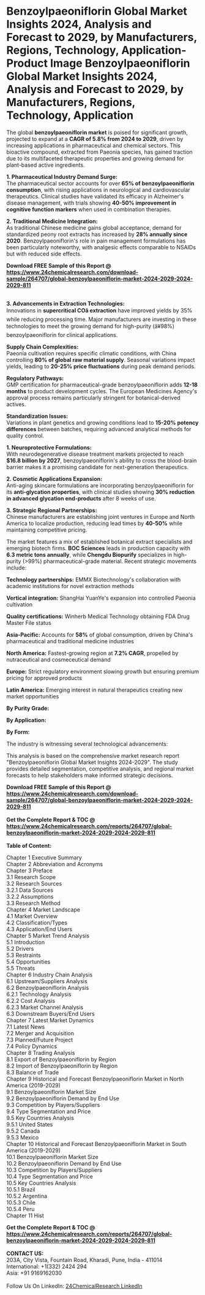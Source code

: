 <h1>Benzoylpaeoniflorin Global Market Insights 2024, Analysis and Forecast to 2029, by Manufacturers, Regions, Technology, Application- Product Image
Benzoylpaeoniflorin Global Market Insights 2024, Analysis and Forecast to 2029, by Manufacturers, Regions, Technology, Application</h1><p>The global <strong>benzoylpaeoniflorin market</strong> is poised for significant growth, projected to expand at a <strong>CAGR of 5.8% from 2024 to 2029</strong>, driven by increasing applications in pharmaceutical and chemical sectors. This bioactive compound, extracted from Paeonia species, has gained traction due to its multifaceted therapeutic properties and growing demand for plant-based active ingredients.</p><p><strong>1. Pharmaceutical Industry Demand Surge:</strong><br>
The pharmaceutical sector accounts for over <strong>65% of benzoylpaeoniflorin consumption</strong>, with rising applications in neurological and cardiovascular therapeutics. Clinical studies have validated its efficacy in Alzheimer's disease management, with trials showing <strong>40-50% improvement in cognitive function markers</strong> when used in combination therapies.</p><p><strong>2. Traditional Medicine Integration:</strong><br>
As traditional Chinese medicine gains global acceptance, demand for standardized peony root extracts has increased by <strong>28% annually since 2020</strong>. Benzoylpaeoniflorin's role in pain management formulations has been particularly noteworthy, with analgesic effects comparable to NSAIDs but with reduced side effects.</p><div><b>Download FREE Sample of this Report @ 
            <a href="https://www.24chemicalresearch.com/download-sample/264707/global-benzoylpaeoniflorin-market-2024-2029-2024-2029-811">
            https://www.24chemicalresearch.com/download-sample/264707/global-benzoylpaeoniflorin-market-2024-2029-2024-2029-811</a></b></div><br><p><strong>3. Advancements in Extraction Technologies:</strong><br>
Innovations in <strong>supercritical COâ extraction</strong> have improved yields by 35% while reducing processing time. Major manufacturers are investing in these technologies to meet the growing demand for high-purity (â¥98%) benzoylpaeoniflorin for clinical applications.</p><p><strong>Supply Chain Complexities:</strong><br>
    Paeonia cultivation requires specific climatic conditions, with China controlling <strong>80% of global raw material supply</strong>. Seasonal variations impact yields, leading to <strong>20-25% price fluctuations</strong> during peak demand periods.</p><p><strong>Regulatory Pathways:</strong><br>
    GMP certification for pharmaceutical-grade benzoylpaeoniflorin adds <strong>12-18 months</strong> to product development cycles. The European Medicines Agency's approval process remains particularly stringent for botanical-derived actives.</p><p><strong>Standardization Issues:</strong><br>
    Variations in plant genetics and growing conditions lead to <strong>15-20% potency differences</strong> between batches, requiring advanced analytical methods for quality control.</p><p><strong>1. Neuroprotective Formulations:</strong><br>
With neurodegenerative disease treatment markets projected to reach <strong>$16.8 billion by 2027</strong>, benzoylpaeoniflorin's ability to cross the blood-brain barrier makes it a promising candidate for next-generation therapeutics.</p><p><strong>2. Cosmetic Applications Expansion:</strong><br>
Anti-aging skincare formulations are incorporating benzoylpaeoniflorin for its <strong>anti-glycation properties</strong>, with clinical studies showing <strong>30% reduction in advanced glycation end-products</strong> after 8 weeks of use.</p><p><strong>3. Strategic Regional Partnerships:</strong><br>
Chinese manufacturers are establishing joint ventures in Europe and North America to localize production, reducing lead times by <strong>40-50%</strong> while maintaining competitive pricing.</p><p>The market features a mix of established botanical extract specialists and emerging biotech firms. <strong>BOC Sciences</strong> leads in production capacity with <strong>6.3 metric tons annually</strong>, while <strong>Chengdu Biopurify</strong> specializes in high-purity (&gt;99%) pharmaceutical-grade material. Recent strategic movements include:</p><p><strong>Technology partnerships:</strong> EMMX Biotechnology's collaboration with academic institutions for novel extraction methods</p><p><strong>Vertical integration:</strong> ShangHai YuanYe's expansion into controlled Paeonia cultivation</p><p><strong>Quality certifications:</strong> Winherb Medical Technology obtaining FDA Drug Master File status</p><p><strong>Asia-Pacific:</strong> Accounts for <strong>58%</strong> of global consumption, driven by China's pharmaceutical and traditional medicine industries</p><p><strong>North America:</strong> Fastest-growing region at <strong>7.2% CAGR</strong>, propelled by nutraceutical and cosmeceutical demand</p><p><strong>Europe:</strong> Strict regulatory environment slowing growth but ensuring premium pricing for approved products</p><p><strong>Latin America:</strong> Emerging interest in natural therapeutics creating new market opportunities</p><p><strong>By Purity Grade:</strong></p><p><strong>By Application:</strong></p><p><strong>By Form:</strong></p><p>The industry is witnessing several technological advancements:</p><p>This analysis is based on the comprehensive market research report "Benzoylpaeoniflorin Global Market Insights 2024-2029". The study provides detailed segmentation, competitive analysis, and regional market forecasts to help stakeholders make informed strategic decisions.</p><div><b>Download FREE Sample of this Report @ 
            <a href="https://www.24chemicalresearch.com/download-sample/264707/global-benzoylpaeoniflorin-market-2024-2029-2024-2029-811">
            https://www.24chemicalresearch.com/download-sample/264707/global-benzoylpaeoniflorin-market-2024-2029-2024-2029-811</a></b></div><br><div><b>Get the Complete Report & TOC @ 
            <a href="https://www.24chemicalresearch.com/reports/264707/global-benzoylpaeoniflorin-market-2024-2029-2024-2029-811">
            https://www.24chemicalresearch.com/reports/264707/global-benzoylpaeoniflorin-market-2024-2029-2024-2029-811</a></b></div><br>
            <b>Table of Content:</b><p>Chapter 1 Executive Summary<br />
Chapter 2 Abbreviation and Acronyms<br />
Chapter 3 Preface<br />
3.1 Research Scope<br />
3.2 Research Sources<br />
3.2.1 Data Sources<br />
3.2.2 Assumptions<br />
3.3 Research Method<br />
Chapter 4 Market Landscape<br />
4.1 Market Overview<br />
4.2 Classification/Types<br />
4.3 Application/End Users<br />
Chapter 5 Market Trend Analysis<br />
5.1 Introduction<br />
5.2 Drivers<br />
5.3 Restraints<br />
5.4 Opportunities<br />
5.5 Threats<br />
Chapter 6 Industry Chain Analysis<br />
6.1 Upstream/Suppliers Analysis<br />
6.2 Benzoylpaeoniflorin Analysis<br />
6.2.1 Technology Analysis<br />
6.2.2 Cost Analysis<br />
6.2.3 Market Channel Analysis<br />
6.3 Downstream Buyers/End Users<br />
Chapter 7 Latest Market Dynamics<br />
7.1 Latest News<br />
7.2 Merger and Acquisition<br />
7.3 Planned/Future Project<br />
7.4 Policy Dynamics<br />
Chapter 8 Trading Analysis<br />
8.1 Export of Benzoylpaeoniflorin by Region<br />
8.2 Import of Benzoylpaeoniflorin by Region<br />
8.3 Balance of Trade<br />
Chapter 9 Historical and Forecast Benzoylpaeoniflorin Market in North America (2019-2029)<br />
9.1 Benzoylpaeoniflorin Market Size<br />
9.2 Benzoylpaeoniflorin Demand by End Use<br />
9.3 Competition by Players/Suppliers<br />
9.4 Type Segmentation and Price<br />
9.5 Key Countries Analysis<br />
9.5.1 United States<br />
9.5.2 Canada<br />
9.5.3 Mexico<br />
Chapter 10 Historical and Forecast Benzoylpaeoniflorin Market in South America (2019-2029)<br />
10.1 Benzoylpaeoniflorin Market Size<br />
10.2 Benzoylpaeoniflorin Demand by End Use<br />
10.3 Competition by Players/Suppliers<br />
10.4 Type Segmentation and Price<br />
10.5 Key Countries Analysis<br />
10.5.1 Brazil<br />
10.5.2 Argentina<br />
10.5.3 Chile<br />
10.5.4 Peru<br />
Chapter 11 Hist</p><div><b>Get the Complete Report & TOC @ 
            <a href="https://www.24chemicalresearch.com/reports/264707/global-benzoylpaeoniflorin-market-2024-2029-2024-2029-811">
            https://www.24chemicalresearch.com/reports/264707/global-benzoylpaeoniflorin-market-2024-2029-2024-2029-811</a></b></div><br><b>CONTACT US:</b><br>
            203A, City Vista, Fountain Road, Kharadi, Pune, India - 411014<br>
            International: +1(332) 2424 294<br>
            Asia: +91 9169162030 <br><br>
            Follow Us On LinkedIn: <a href="https://www.linkedin.com/company/24chemicalresearch/">24ChemicalResearch LinkedIn</a>
